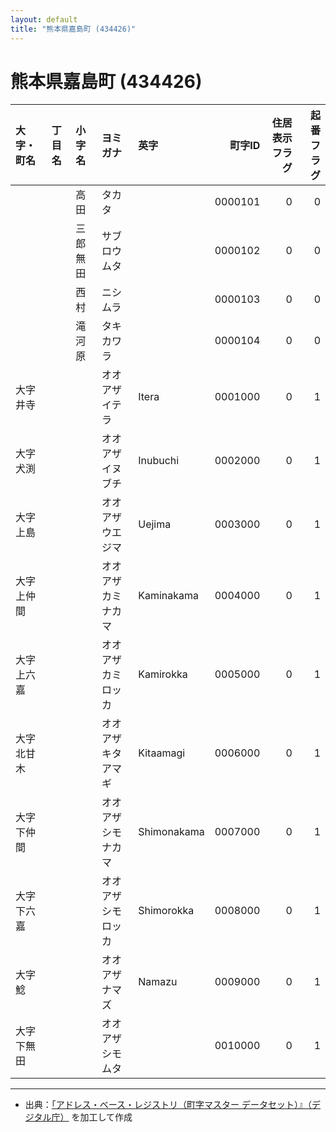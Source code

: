 ```yaml
---
layout: default
title: "熊本県嘉島町 (434426)"
---
```


# 熊本県嘉島町 (434426)

| 大字・町名 | 丁目名 | 小字名 | ヨミガナ | 英字 | 町字ID | 住居表示フラグ | 起番フラグ |
|:--------|:------|:------|:-----------------|:---------------------|--------:|----------:|--------:|
|  |  | 高田 | タカタ |  | 0000101 | 0 | 0 |
|  |  | 三郎無田 | サブロウムタ |  | 0000102 | 0 | 0 |
|  |  | 西村 | ニシムラ |  | 0000103 | 0 | 0 |
|  |  | 滝河原 | タキカワラ |  | 0000104 | 0 | 0 |
| 大字井寺 |  |  | オオアザイテラ | Itera | 0001000 | 0 | 1 |
| 大字犬渕 |  |  | オオアザイヌブチ | Inubuchi | 0002000 | 0 | 1 |
| 大字上島 |  |  | オオアザウエジマ | Uejima | 0003000 | 0 | 1 |
| 大字上仲間 |  |  | オオアザカミナカマ | Kaminakama | 0004000 | 0 | 1 |
| 大字上六嘉 |  |  | オオアザカミロッカ | Kamirokka | 0005000 | 0 | 1 |
| 大字北甘木 |  |  | オオアザキタアマギ | Kitaamagi | 0006000 | 0 | 1 |
| 大字下仲間 |  |  | オオアザシモナカマ | Shimonakama | 0007000 | 0 | 1 |
| 大字下六嘉 |  |  | オオアザシモロッカ | Shimorokka | 0008000 | 0 | 1 |
| 大字鯰 |  |  | オオアザナマズ | Namazu | 0009000 | 0 | 1 |
| 大字下無田 |  |  | オオアザシモムタ |  | 0010000 | 0 | 1 |

---

- 出典：[「アドレス・ベース・レジストリ（町字マスター データセット）』（デジタル庁）](https://www.digital.go.jp/policies/base_registry_address/) を加工して作成